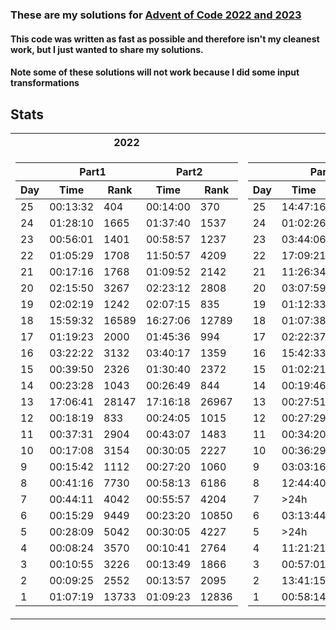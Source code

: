 ### These are my solutions for [Advent of Code 2022 and 2023](https://adventofcode.com/)

#### This code was written as fast as possible and therefore isn't my cleanest work, but I just wanted to share my solutions.
#### Note some of these solutions will not work because I did some input transformations

## Stats
<table>
<tr><th>2022 </th><th>2023</th></tr>
<tr><td>

<table>
      <thead>
            <tr>
                  <th></th>
                  <th colspan=2>Part1</th>
                  <th colspan=2>Part2</th>
            </tr>
            <tr>
                  <th>Day</th>
                  <th>Time</th>
                  <th>Rank</th>
                  <th>Time</th>
                  <th>Rank</th>
            </tr>
      </thead>
      <tbody>
            <tr>
                  <td>25</td>
                  <td>00:13:32</td>
                  <td>404</td>
                  <td>00:14:00</td>
                  <td>370</td>
            </tr>
            <tr>
                  <td>24</td>
                  <td>01:28:10</td>
                  <td>1665</td>
                  <td>01:37:40</td>
                  <td>1537</td>
            </tr>
            <tr>
                  <td>23</td>
                  <td>00:56:01</td>
                  <td>1401</td>
                  <td>00:58:57</td>
                  <td>1237</td>
            </tr>
            <tr>
                  <td>22</td>
                  <td>01:05:29</td>
                  <td>1708</td>
                  <td>11:50:57</td>
                  <td>4209</td>
            </tr>
            <tr>
                  <td>21</td>
                  <td>00:17:16</td>
                  <td>1768</td>
                  <td>01:09:52</td>
                  <td>2142</td>
            </tr>
            <tr>
                  <td>20</td>
                  <td>02:15:50</td>
                  <td>3267</td>
                  <td>02:23:12</td>
                  <td>2808</td>
            </tr>
            <tr>
                  <td>19</td>
                  <td>02:02:19</td>
                  <td>1242</td>
                  <td>02:07:15</td>
                  <td>835</td>
            </tr>
            <tr>
                  <td>18</td>
                  <td>15:59:32</td>
                  <td>16589</td>
                  <td>16:27:06</td>
                  <td>12789</td>
            </tr>
            <tr>
                  <td>17</td>
                  <td>01:19:23</td>
                  <td>2000</td>
                  <td>01:45:36</td>
                  <td>994</td>
            </tr>
            <tr>
                  <td>16</td>
                  <td>03:22:22</td>
                  <td>3132</td>
                  <td>03:40:17</td>
                  <td>1359</td>
            </tr>
            <tr>
                  <td>15</td>
                  <td>00:39:50</td>
                  <td>2326</td>
                  <td>01:30:40</td>
                  <td>2372</td>
            </tr>
            <tr>
                  <td>14</td>
                  <td>00:23:28</td>
                  <td>1043</td>
                  <td>00:26:49</td>
                  <td>844</td>
            </tr>
            <tr>
                  <td>13</td>
                  <td>17:06:41</td>
                  <td>28147</td>
                  <td>17:16:18</td>
                  <td>26967</td>
            </tr>
            <tr>
                  <td>12</td>
                  <td>00:18:19</td>
                  <td>833</td>
                  <td>00:24:05</td>
                  <td>1015</td>
            </tr>
            <tr>
                  <td>11</td>
                  <td>00:37:31</td>
                  <td>2904</td>
                  <td>00:43:07</td>
                  <td>1483</td>
            </tr>
            <tr>
                  <td>10</td>
                  <td>00:17:08</td>
                  <td>3154</td>
                  <td>00:30:05</td>
                  <td>2227</td>
            </tr>
            <tr>
                  <td>9</td>
                  <td>00:15:42</td>
                  <td>1112</td>
                  <td>00:27:20</td>
                  <td>1060</td>
            </tr>
            <tr>
                  <td>8</td>
                  <td>00:41:16</td>
                  <td>7730</td>
                  <td>00:58:13</td>
                  <td>6186</td>
            </tr>
            <tr>
                  <td>7</td>
                  <td>00:44:11</td>
                  <td>4042</td>
                  <td>00:55:57</td>
                  <td>4204</td>
            </tr>
            <tr>
                  <td>6</td>
                  <td>00:15:29</td>
                  <td>9449</td>
                  <td>00:23:20</td>
                  <td>10850</td>
            </tr>
            <tr>
                  <td>5</td>
                  <td>00:28:09</td>
                  <td>5042</td>
                  <td>00:30:05</td>
                  <td>4227</td>
            </tr>
            <tr>
                  <td>4</td>
                  <td>00:08:24</td>
                  <td>3570</td>
                  <td>00:10:41</td>
                  <td>2764</td>
            </tr>
            <tr>
                  <td>3</td>
                  <td>00:10:55</td>
                  <td>3226</td>
                  <td>00:13:49</td>
                  <td>1866</td>
            </tr>
            <tr>
                  <td>2</td>
                  <td>00:09:25</td>
                  <td>2552</td>
                  <td>00:13:57</td>
                  <td>2095</td>
            </tr>
            <tr>
                  <td>1</td>
                  <td>01:07:19</td>
                  <td>13733</td>
                  <td>01:09:23</td>
                  <td>12836</td>
            </tr>
      </tbody>
</table>

</td><td>


<table>
  <thead>
    <tr>
      <th></th>
      <th colspan=2>Part 1</th>
      <th colspan=2>Part 2</th>
    </tr>
    <tr>
      <th>Day</th>
      <th>Time</th>
      <th>Rank</th>
      <th>Time</th>
      <th>Rank</th>
    </tr>
  </thead>
  <tbody>
    <tr>
      <td>25</td>
      <td>14:47:16</td>
      <td>7672</td>
      <td>14:47:19 </td>
      <td>5753</td>
    <tr>
      <td>24</td>
      <td>01:02:26</td>
      <td>1563</td>
      <td>04:06:37</td>
      <td>1860</td>
    <tr>
      <td>23</td>
      <td>03:44:06</td>
      <td>4932</td>
      <td>20:48:00</td>
      <td> 8733</td>
    <tr>
      <td>22</td>
      <td>17:09:21</td>
      <td>10289</td>
      <td>18:24:46</td>
      <td>9537</td>
    <tr>
      <td>21</td>
      <td>11:26:34</td>
      <td>14682</td>
      <td>13:39:25</td>
      <td>5636</td>
    <tr>
      <td>20</td>
      <td>03:07:59</td>
      <td>4692</td>
      <td>03:36:25 </td>
      <td>2774</td>
    <tr>
      <td>19</td>
      <td>01:12:33</td>
      <td>4563</td>
      <td>01:58:01</td>
      <td>2426</td>
    <tr>
      <td>18</td>
      <td>01:07:38</td>
      <td>3694</td>
      <td>01:17:24</td>
      <td>1573</td>
    <tr>
      <td>17</td>
      <td>02:22:37</td>
      <td>3057</td>
      <td>02:49:28</td>
      <td>2874</td>
    <tr>
      <td>16</td>
      <td>15:42:33</td>
      <td>21464</td>
      <td>16:12:58</td>
      <td>20645</td>
    <tr>
      <td>15</td>
      <td>01:02:21</td>
      <td>8111</td>
      <td>02:26:01</td>
      <td>8513</td>
    <tr>
      <td>14</td>
      <td>00:19:46</td>
      <td>3167</td>
      <td>02:47:42</td>
      <td>6113</td>
    <tr>
      <td>13</td>
      <td>00:27:51</td>
      <td>1929</td>
      <td>00:30:33</td>
      <td>1010</td>
    <tr>
      <td>12</td>
      <td>00:27:29</td>
      <td>1558</td>
      <td>05:39:48</td>
      <td>5159</td>
    <tr>
      <td>11</td>
      <td>00:34:20</td>
      <td>4449</td>
      <td>00:36:56</td>
      <td>2924</td>
    <tr>
      <td>10</td>
      <td>00:36:29</td>
      <td>1952</td>
      <td>02:13:13</td>
      <td>2898</td>
    <tr>
      <td>9</td>
      <td>03:03:16</td>
      <td>14912</td>
      <td>03:04:42</td>
      <td>14148</td>
    <tr>
      <td>8</td>
      <td>12:44:40</td>
      <td>47360</td>
      <td>13:44:55</td>
      <td>35365</td>
    <tr>
      <td>7</td>
      <td>&gt24h</td>
      <td>59753</td>
      <td>&gt24h</td>
      <td>54110</td>
    <tr>
      <td>6</td>
      <td>03:13:44</td>
      <td>23342</td>
      <td>03:21:24</td>
      <td>22482</td>
    <tr>
      <td>5</td>
      <td>&gt24h</td>
      <td>67658</td>
      <td>&gt24h</td>
      <td>43076</td>
    <tr>
      <td>4</td>
      <td>11:21:21</td>
      <td>62360</td>
      <td>11:33:56</td>
      <td>50455</td>
    <tr>
      <td>3</td>
      <td>00:57:01</td>
      <td>6530</td>
      <td>03:23:14</td>
      <td>13089</td>
    <tr>
      <td>2</td>
      <td>13:41:15</td>
      <td>75107</td>
      <td>13:43:34</td>
      <td>70552</td>
    <tr>
      <td>1</td>
      <td>00:58:14</td>
      <td>13354</td>
      <td>02:01:50</td>
      <td>11505</td>
    </tr>
  </tbody>
</table>

</td></tr> </table>
